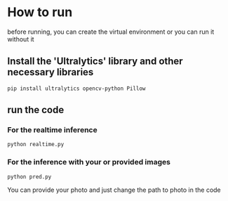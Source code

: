 # How to run

before running, you can create the virtual environment or you can run it without it

## Install the 'Ultralytics' library and other necessary libraries
```pip install ultralytics opencv-python Pillow```

## run the code

### For the realtime inference
```python realtime.py```


### For the inference with your or provided images
```python pred.py```

You can provide your photo and just change the path to photo in the code
